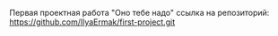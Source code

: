 Первая проектная работа "Оно тебе надо"
ссылка на репозиторий: https://github.com/IlyaErmak/first-project.git
